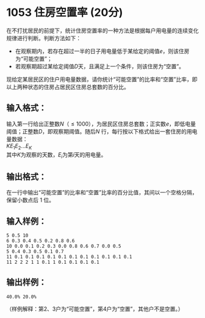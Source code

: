 # 1053 住房空置率 (20分)
在不打扰居民的前提下，统计住房空置率的一种方法是根据每户用电量的连续变化规律进行判断。判断方法如下：  
+ 在观察期内，若存在超过一半的日子用电量低于某给定的阈值$e$，则该住房为“可能空置”；  
+ 若观察期超过某给定阈值$D$天，且满足上一个条件，则该住房为“空置”。    

现给定某居民区的住户用电量数据，请你统计“可能空置”的比率和“空置”比率，即以上两种状态的住房占居民区住房总套数的百分比。
## 输入格式：
输入第一行给出正整数$N（≤1000）$，为居民区住房总套数；正实数$e$，即低电量阈值；正整数$D$，即观察期阈值。随后$N$ 行，每行按以下格式给出一套住房的用电量数据：  
$K E_1 E_2... E_K$  
其中$K$为观察的天数，$E_i$为第$i$天的用电量。
## 输出格式：
在一行中输出“可能空置”的比率和“空置”比率的百分比值，其间以一个空格分隔，保留小数点后 1 位。
## 输入样例：
```
5 0.5 10
6 0.3 0.4 0.5 0.2 0.8 0.6
10 0.0 0.1 0.2 0.3 0.0 0.8 0.6 0.7 0.0 0.5
5 0.4 0.3 0.5 0.1 0.7
11 0.1 0.1 0.1 0.1 0.1 0.1 0.1 0.1 0.1 0.1 0.1
11 2 2 2 1 1 0.1 1 0.1 0.1 0.1 0.1
```   
## 输出样例：
```
40.0% 20.0%
``` 
（样例解释：第2、3户为“可能空置”，第4户为“空置”，其他户不是空置。）

